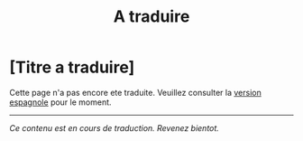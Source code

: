 ﻿---
title: [A traduire]
---

<!-- TODO: translation missing - French version -->

# [Titre a traduire]

Cette page n'a pas encore ete traduite. Veuillez consulter la [version espagnole](/es/mitos-duelo) pour le moment.

---

*Ce contenu est en cours de traduction. Revenez bientot.*
